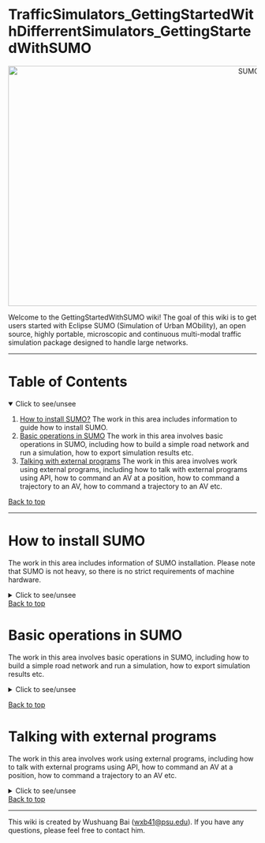 # TrafficSimulators_GettingStartedWithDifferrentSimulators_GettingStartedWithSUMO


<p align="center">
<img src="https://github.com/ivsg-psu/TrafficSimulators_GettingStartedWithDifferrentSimulators_GettingStartedWithSUMO/blob/main/Documents/Images/SUMODemo2.png" alt="SUMO" width="960" height="486">
</p>
Welcome to the GettingStartedWithSUMO wiki! The goal of this wiki is to get users started with Eclipse SUMO (Simulation of Urban MObility), an open source, highly portable, microscopic and continuous multi-modal traffic simulation package designed to handle large networks.

***

<!-- TABLE OF CONTENTS -->
# Table of Contents
<details open>
  <summary> Click to see/unsee </summary>
  <ol>
    <li>
        <a href="#how-to-install-sumo">How to install SUMO?</a>
        The work in this area includes information to guide how to install SUMO. 
    </li>
    <li>
        <a href="#basic-operations-in-sumo">Basic operations in SUMO</a> 
        The work in this area involves basic operations in SUMO, including how to build a simple road network and run a simulation, how to export simulation results etc.
    </li>
    <li>
        <a href="#talking-with-external-programs">Talking with external programs</a>
        The work in this area involves work using external programs, including how to talk with external programs using API, how to command an AV at a position, how to command a trajectory to an AV, how to command a trajectory to an AV etc. 
    </li>    
  </ol>
</details>

<a href="#table-of-contents">Back to top</a>

***
# How to install SUMO
The work in this area includes information of SUMO installation. Please note that SUMO is not heavy, so there is no strict requirements of machine hardware.
<details closed> 
  <summary> Click to see/unsee </summary>
  <ul>
    <li>
      <a href="https://sumo.dlr.de/docs/Downloads.php">
      How to install SUMO
      </a>
      <br>
      This wiki page presents the information of SUMO installation.
    </li>
  </ul>
</details>
<a href="#table-of-contents">Back to top</a>

# Basic operations in SUMO
The work in this area involves basic operations in SUMO, including how to build a simple road network and run a simulation, how to export simulation results etc.
<details closed> 
  <summary> Click to see/unsee </summary>
  <ul>
    <li>
      <a href="https://sumo.dlr.de/docs/Tutorials/Hello_World.html">
      Building a simple road network
      </a>
      <br>
      This is the link instructing how to build a road network in SUMO and run the simulation. This is well described in SUMO official tutorial so it is referenced. 
    </li>
    <li>
      <a href="https://github.com/ivsg-psu/TrafficSimulators_GettingStartedWithDifferrentSimulators_GettingStartedWithSUMO/blob/main/Documents/How%20to%20export%20SUMO%20simulation%20results.pptx">
      How to export SUMO simulation results. 
      </a>
      <br>
      This wiki page presents the work instructing how to export SUMO simulation results. 
    </li>
  </ul>
</details>

<a href="#table-of-contents">Back to top</a>

# Talking with external programs
The work in this area involves work using external programs, including how to talk with external programs using API, how to command an AV at a position, how to command a trajectory to an AV etc.
<details closed> 
  <summary> Click to see/unsee </summary>
  <ul>
    <li>
      <a href="https://github.com/ivsg-psu/TrafficSimulators_GettingStartedWithDifferrentSimulators_GettingStartedWithSUMO/blob/main/Documents/How%20to%20talk%20to%20SUMO%20through%20python%20API.pptx">
    How to talk with external programs using API
      </a>
      <br>
    The work in this area involves information to guide how to talk with external programs using API
    </li>
    <li>
      <a href="https://github.com/ivsg-psu/TrafficSimulators_GettingStartedWithDifferrentSimulators_GettingStartedWithSUMO/blob/main/Documents/How%20to%20command%20an%20AV%20at%20a%20position.pptx">
    How to command an AV at a position
      </a>
      <br>
    The work in this area involves information to guide how to command an AV at a position
    </li>  
    <li>
      <a href="https://github.com/ivsg-psu/TrafficSimulators_GettingStartedWithDifferrentSimulators_GettingStartedWithSUMO/blob/main/Documents/How%20to%20command%20a%20trajectory%20to%20an%20AV.pptx">
    How to command a trajectory to an AV
      </a>
      <br>
    The work in this area involves information to guide how to command a trajectory to an AV
    </li>     
  </ul>
</details>
<a href="#table-of-contents">Back to top</a>


---
This wiki is created by Wushuang Bai (wxb41@psu.edu). If you have any questions, please feel free to contact him. 


